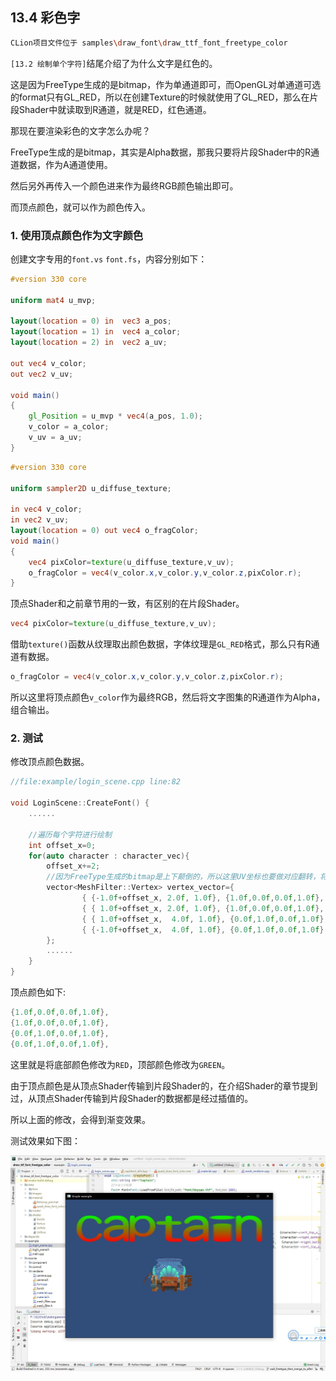 ﻿## 13.4 彩色字

```bash
CLion项目文件位于 samples\draw_font\draw_ttf_font_freetype_color
```

`[13.2 绘制单个字符]`结尾介绍了为什么文字是红色的。

这是因为FreeType生成的是bitmap，作为单通道即可，而OpenGL对单通道可选的format只有GL_RED，所以在创建Texture的时候就使用了GL_RED，那么在片段Shader中就读取到R通道，就是RED，红色通道。

那现在要渲染彩色的文字怎么办呢？

FreeType生成的是bitmap，其实是Alpha数据，那我只要将片段Shader中的R通道数据，作为A通道使用。

然后另外再传入一个颜色进来作为最终RGB颜色输出即可。

而顶点颜色，就可以作为颜色传入。

### 1. 使用顶点颜色作为文字颜色

创建文字专用的`font.vs` `font.fs`，内容分别如下：

```glsl
#version 330 core

uniform mat4 u_mvp;

layout(location = 0) in  vec3 a_pos;
layout(location = 1) in  vec4 a_color;
layout(location = 2) in  vec2 a_uv;

out vec4 v_color;
out vec2 v_uv;

void main()
{
    gl_Position = u_mvp * vec4(a_pos, 1.0);
    v_color = a_color;
    v_uv = a_uv;
}
```

```glsl
#version 330 core

uniform sampler2D u_diffuse_texture;

in vec4 v_color;
in vec2 v_uv;
layout(location = 0) out vec4 o_fragColor;
void main()
{
    vec4 pixColor=texture(u_diffuse_texture,v_uv);
    o_fragColor = vec4(v_color.x,v_color.y,v_color.z,pixColor.r);
}
```

顶点Shader和之前章节用的一致，有区别的在片段Shader。

```glsl
vec4 pixColor=texture(u_diffuse_texture,v_uv);
```

借助`texture()`函数从纹理取出颜色数据，字体纹理是`GL_RED`格式，那么只有R通道有数据。

```glsl
o_fragColor = vec4(v_color.x,v_color.y,v_color.z,pixColor.r);
```

所以这里将顶点颜色`v_color`作为最终RGB，然后将文字图集的R通道作为Alpha，组合输出。

### 2. 测试

修改顶点颜色数据。

```c++
//file:example/login_scene.cpp line:82

void LoginScene::CreateFont() {
    ......

    //遍历每个字符进行绘制
    int offset_x=0;
    for(auto character : character_vec){
        offset_x+=2;
        //因为FreeType生成的bitmap是上下颠倒的，所以这里UV坐标也要做对应翻转，将左上角作为零点。
        vector<MeshFilter::Vertex> vertex_vector={
                { {-1.0f+offset_x, 2.0f, 1.0f}, {1.0f,0.0f,0.0f,1.0f},   {character->left_top_x_, character->right_bottom_y_} },
                { { 1.0f+offset_x, 2.0f, 1.0f}, {1.0f,0.0f,0.0f,1.0f},   {character->right_bottom_x_, character->right_bottom_y_} },
                { { 1.0f+offset_x,  4.0f, 1.0f}, {0.0f,1.0f,0.0f,1.0f},   {character->right_bottom_x_, character->left_top_y_} },
                { {-1.0f+offset_x,  4.0f, 1.0f}, {0.0f,1.0f,0.0f,1.0f},   {character->left_top_x_, character->left_top_y_} }
        };
        ......
    }
}
```

顶点颜色如下:

```c++
{1.0f,0.0f,0.0f,1.0f}, 
{1.0f,0.0f,0.0f,1.0f}, 
{0.0f,1.0f,0.0f,1.0f},
{0.0f,1.0f,0.0f,1.0f},
```

这里就是将底部颜色修改为`RED`，顶部颜色修改为`GREEN`。

由于顶点颜色是从顶点Shader传输到片段Shader的，在介绍Shader的章节提到过，从顶点Shader传输到片段Shader的数据都是经过插值的。

所以上面的修改，会得到渐变效果。

测试效果如下图：

![](../../imgs/draw_font/draw_ttf_font_freetype_color/draw_color_font.jpg)

